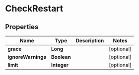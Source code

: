

# CheckRestart


## Properties

| Name | Type | Description | Notes |
|------------ | ------------- | ------------- | -------------|
|**grace** | **Long** |  |  [optional] |
|**ignoreWarnings** | **Boolean** |  |  [optional] |
|**limit** | **Integer** |  |  [optional] |



